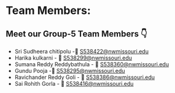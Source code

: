 # Team Members:

## Meet our Group-5 Team Members :point_down:

- Sri Sudheera chitipolu -:email: S538422@nwmissouri.edu
- Harika kulkarni - :email: S538299@nwmissouri.edu
- Sumana Reddy Reddybathula - :email: S538360@nwmissouri.edu
- Gundu Pooja -:email: S538295@nwmissouri.edu
- Ravichander Reddy Goli - :email: S538386@nwmissouri.edu
- Sai Rohith Gorla - :email: S538416@nwmissouri.edu

